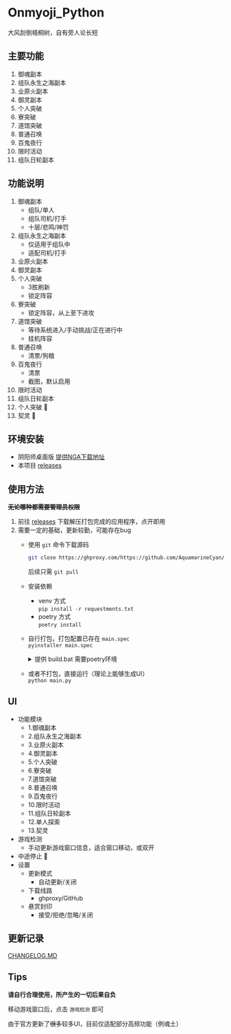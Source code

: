 # Onmyoji_Python


大风刮倒梧桐树，自有旁人论长短


## 主要功能
1. 御魂副本
2. 组队永生之海副本
3. 业原火副本
4. 御灵副本
5. 个人突破
6. 寮突破
7. 道馆突破
8. 普通召唤
9. 百鬼夜行
10. 限时活动
11. 组队日轮副本


## 功能说明
1. 御魂副本
   - 组队/单人
   - 组队司机/打手
   - 十层/悲鸣/神罚
2. 组队永生之海副本
    - 仅适用于组队中
    - 适配司机/打手
3. 业原火副本
4. 御灵副本
5. 个人突破
    - 3胜刷新
    - 锁定阵容
6. 寮突破
    - 锁定阵容，从上至下进攻
7. 道馆突破
    - 等待系统进入/手动挑战/正在进行中
    - 挂机阵容
8. 普通召唤
    - 清票/狗粮
9. 百鬼夜行
   - 清票
   - 截图，默认启用
10. 限时活动
11. 组队日轮副本
12. 个人突破 🚧
13. 契灵 🚧


## 环境安装
* 阴阳师桌面版 [提供NGA下载地址](https://nga.178.com/read.php?tid=29661629)
* 本项目 [releases](https://github.com/AquamarineCyan/Onmyoji_Python/releases)


## 使用方法

~~**无论哪种都需要管理员权限**~~

1. 前往 [releases](https://github.com/AquamarineCyan/Onmyoji_Python/releases) 下载解压打包完成的应用程序，点开即用
2. 需要一定的基础，更新较勤，可能存在bug  
   - 使用 `git` 命令下载源码  
     ```bash
     git close https://ghproxy.com/https://github.com/AquamarineCyan/Onmyoji_Python.git --depth=1 --single-branch
     ```
     后续只需 `git pull`
   - 安装依赖 
     - venv 方式  
       `pip install -r requestments.txt`
     - poetry 方式  
       `poetry install`
   - 自行打包，打包配置已存在 `main.spec`  
     `pyinstaller main.spec`
     <details><summary>提供 build.bat 需要poetry环境</summary>

      ```bash
      @echo off
      echo building
      poetry run pyinstaller --clean main.spec
      rem robocopy dist . Onmyoji_Python.exe /z /eta
      move dist\Onmyoji_Python.exe .
      rmdir /s /q "build" "dist"
      pause
      ```
      </details>
   - 或者不打包，直接运行（理论上能够生成UI）  
     `python main.py`


## UI

- 功能模块
    - 1.御魂副本
    - 2.组队永生之海副本
    - 3.业原火副本
    - 4.御灵副本
    - 5.个人突破
    - 6.寮突破
    - 7.道馆突破
    - 8.普通召唤
    - 9.百鬼夜行
    - 10.限时活动
    - 11.组队日轮副本
    - 12.单人探索
    - 13.契灵
- 游戏检测
    - 手动更新游戏窗口信息，适合窗口移动，或双开
- 中途停止 🚧
- 设置
    - 更新模式
      - 自动更新/关闭
    - 下载线路
      - ghproxy/GitHub
    - 悬赏封印
      - 接受/拒绝/忽略/关闭


## 更新记录

[CHANGELOG.MD](https://github.com/AquamarineCyan/Onmyoji_Python/blob/main/CHANGELOG.MD)


## Tips

**请自行合理使用，所产生的一切后果自负**

移动游戏窗口后，点击 `游戏检测` 即可

由于官方更新了~~很多~~较多UI，目前仅适配部分高频功能（例魂土）
